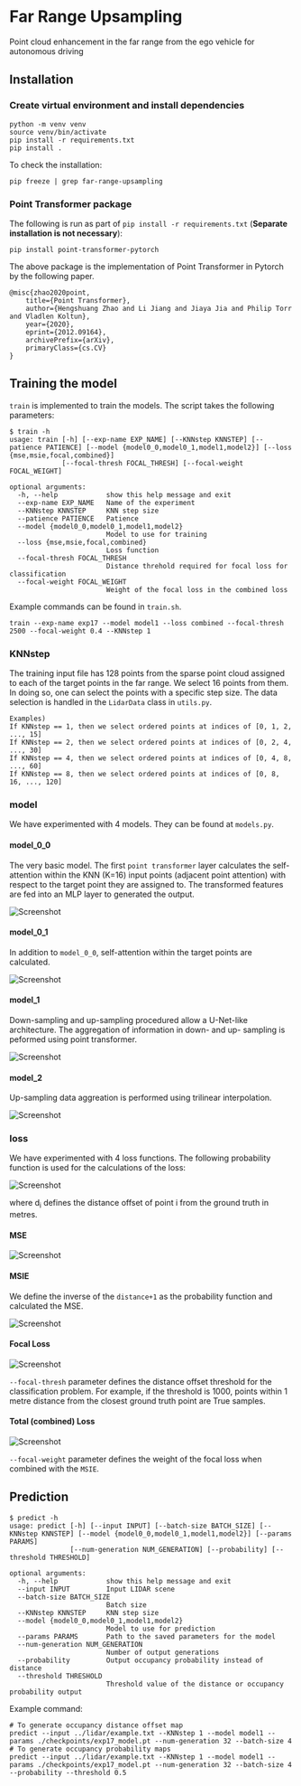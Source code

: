 # Far Range Upsampling
Point cloud enhancement in the far range from the ego vehicle for autonomous driving

## Installation
### Create virtual environment and install dependencies
```
python -m venv venv
source venv/bin/activate
pip install -r requirements.txt
pip install .
```
To check the installation:
```
pip freeze | grep far-range-upsampling
```
### Point Transformer package
The following is run as part of `pip install -r requirements.txt` (**Separate installation is not necessary**):
```
pip install point-transformer-pytorch
```
The above package is the implementation of Point Transformer in Pytorch by the following paper.
```
@misc{zhao2020point,
    title={Point Transformer}, 
    author={Hengshuang Zhao and Li Jiang and Jiaya Jia and Philip Torr and Vladlen Koltun},
    year={2020},
    eprint={2012.09164},
    archivePrefix={arXiv},
    primaryClass={cs.CV}
}
```
## Training the model
`train` is implemented to train the models. The script takes the following parameters:
```
$ train -h
usage: train [-h] [--exp-name EXP_NAME] [--KNNstep KNNSTEP] [--patience PATIENCE] [--model {model0_0,model0_1,model1,model2}] [--loss {mse,msie,focal,combined}]
             [--focal-thresh FOCAL_THRESH] [--focal-weight FOCAL_WEIGHT]

optional arguments:
  -h, --help            show this help message and exit
  --exp-name EXP_NAME   Name of the experiment
  --KNNstep KNNSTEP     KNN step size
  --patience PATIENCE   Patience
  --model {model0_0,model0_1,model1,model2}
                        Model to use for training
  --loss {mse,msie,focal,combined}
                        Loss function
  --focal-thresh FOCAL_THRESH
                        Distance threhold required for focal loss for classification
  --focal-weight FOCAL_WEIGHT
                        Weight of the focal loss in the combined loss

```
Example commands can be found in `train.sh`.
```
train --exp-name exp17 --model model1 --loss combined --focal-thresh 2500 --focal-weight 0.4 --KNNstep 1
```

### KNNstep
The training input file has 128 points from the sparse point cloud assigned to each of the target points in the far range. We select 16 points from them. In doing so, one can select the points with a specific step size. The data selection is handled in the `LidarData` class in `utils.py`.
```
Examples)
If KNNstep == 1, then we select ordered points at indices of [0, 1, 2, ..., 15]
If KNNstep == 2, then we select ordered points at indices of [0, 2, 4, ..., 30]
If KNNstep == 4, then we select ordered points at indices of [0, 4, 8, ..., 60]
If KNNstep == 8, then we select ordered points at indices of [0, 8, 16, ..., 120]
```

### model
We have experimented with 4 models. They can be found at `models.py`.
#### **model_0_0**
The very basic model. The first `point transformer` layer calculates the self-attention within the KNN (K=16) input points (adjacent point attention) with respect to the target point they are assigned to. The transformed features are fed into an MLP layer to generated the output.

![Screenshot](./images/model_0_0.png)

#### **model_0_1**
In addition to `model_0_0`, self-attention within the target points are calculated.

![Screenshot](./images/model_0_1.png)

#### **model_1**
Down-sampling and up-sampling procedured allow a U-Net-like architecture. The aggregation of information in down- and up- sampling is peformed using point transformer.

![Screenshot](./images/model_1.png)

#### **model_2**
Up-sampling data aggreation is performed using trilinear interpolation.

![Screenshot](./images/model_2.png)


### loss
We have experimented with 4 loss functions. The following probability function is used for the calculations of the loss:

![Screenshot](./images/probability.png)

where d<sub>i</sub> defines the distance offset of point i from the ground truth in metres.

####  **MSE**
![Screenshot](./images/MSE.png)

####  **MSIE**
We define the inverse of the `distance+1` as the probability function and calculated the MSE.

![Screenshot](./images/MSIE.png)

####  **Focal Loss**
![Screenshot](./images/focal.png)

`--focal-thresh` parameter defines the distance offset threshold for the classification problem. For example, if the threshold is 1000, points within 1 metre distance from the closest ground truth point are True samples.

####  **Total (combined) Loss**
![Screenshot](./images/total.png)

`--focal-weight` parameter defines the weight of the focal loss when combined with the `MSIE`.

## Prediction
```
$ predict -h
usage: predict [-h] [--input INPUT] [--batch-size BATCH_SIZE] [--KNNstep KNNSTEP] [--model {model0_0,model0_1,model1,model2}] [--params PARAMS]
               [--num-generation NUM_GENERATION] [--probability] [--threshold THRESHOLD]

optional arguments:
  -h, --help            show this help message and exit
  --input INPUT         Input LIDAR scene
  --batch-size BATCH_SIZE
                        Batch size
  --KNNstep KNNSTEP     KNN step size
  --model {model0_0,model0_1,model1,model2}
                        Model to use for prediction
  --params PARAMS       Path to the saved parameters for the model
  --num-generation NUM_GENERATION
                        Number of output generations
  --probability         Output occupancy probability instead of distance
  --threshold THRESHOLD
                        Threshold value of the distance or occupancy probability output

```
Example command:
```
# To generate occupancy distance offset map
predict --input ../lidar/example.txt --KNNstep 1 --model model1 --params ./checkpoints/exp17_model.pt --num-generation 32 --batch-size 4
# To generate occupancy probability maps
predict --input ../lidar/example.txt --KNNstep 1 --model model1 --params ./checkpoints/exp17_model.pt --num-generation 32 --batch-size 4 --probability --threshold 0.5
```